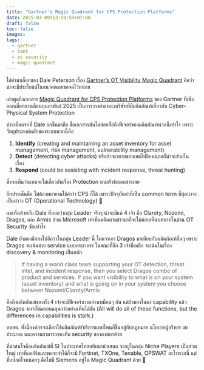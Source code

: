 ```yaml
---
title: "Gartner's Magic Quadrant for CPS Protection Platforms"
date: 2025-03-09T13:59:53+07:00
draft: false
toc: false
images:
tags:
  - gartner
  - rant
  - ot security
  - magic quadrant
---
```


ได้อ่านบล็อกของ Dale Peterson เรื่อง [Gartner’s OT Visibility Magic Quadrant](https://dale-peterson.com/2025/03/04/gartners-ot-visibility-magic-quadrant/) คิดว่าน่าจะมีประโยชน์ในอนาคตเลยขอจดไว้หน่อย

เค้าพูดถึงเอกสาร [Magic Quadrant for CPS Protection Platforms](https://www.gartner.com/doc/reprints?id=1-2KAV7A6A&ct=250218&st=sb) ของ Gartner ที่เพิ่งออกเมื่อกลางเดือนกุมภาพันธ์ 2025 เป็นการวางตำแหน่งบริษัทที่มีผลิตภัณฑ์เกี่ยวกับ Cyber-Physical System Protection

ประเด็นแรกที่ Dale ยกขึ้นมาคือ ชื่อเอกสารมันไม่ค่อยสื่อถึงฟีเจอร์ของผลิตภัณฑ์พวกนี้เท่าไร เพราะวัตถุประสงค์หลักของระบบพวกนี้คือ

1. **Identify** (creating and maintaining an asset inventory for asset management, risk management, vulnerability management)
2. **Detect** (detecting cyber attacks) หรือถ้าจะขยายขอบเขตไปอีกหน่อยก็น่าจะช่วยในเรื่อง
3. **Respond** (could be assisting with incident response, threat hunting)

ซึ่งจะเห็นว่าแทบจะไม่เกี่ยวกับเรื่อง Protection ตามหัวข้อเอกสารเลย

อีกประเด็นคือ ไม่ต้องพยายามใช้คำว่า CPS ก็ได้ เพราะปัจจุบันคำที่เป็น common term ที่สุดน่าจะเป็นคำว่า OT (Operational Technology) 🤣

ผมเห็นด้วยกับ Dale ที่บอกว่ากลุ่ม Leader จริงๆ น่าจะมีแค่ 4 เจ้า คือ Claroty, Nozomi, Dragos, และ Armis ส่วน Microsoft เท่าที่ผมติดตามข่าวมาก็จะไม่ค่อยเห็นบทบาทในด้าน OT Security ซักเท่าไร

Dale ยังมองลึกลงไปอีกว่าในกลุ่ม Leader นี้ ไม่ควรเอา Dragos มาเทียบกับผลิตภัณฑ์อื่นๆ เพราะ Dragos จะเน้นขาย service แบบครบวงจร ในขณะที่อีก 3 เจ้าที่เหลือ จะเน้นในเรื่อง discovery & monitoring เป็นหลัก

> If having a world class team supporting your OT detection, threat intel, and incident response, then you select Dragos combo of product and services. If you want visibility to what is on your system (asset inventory) and what is going on in your system you choose between Nozomi/Claroty/Armis

คือถึงผลิตภัณฑ์ของทั้ง 4 เจ้าจะมีฟีเจอร์บางอย่างเหมือนๆ กัน แต่ถ้ามองในแง่ capability แล้ว Dragos จะทำได้ครอบคลุมกว่าอย่างเห็นได้ชัด (All will do all of these functions, but the differences in capabilities is stark.)

คหสต. ทั้งนี้องค์กรจะเลือกใช้ผลิตภัณฑ์/บริการแบบไหนก็ขึ้นอยู่กับกฎหมาย นโยบายผู้บริหาร งบประมาณ และความสามารถของทีม security ขององค์กรด้วย

ที่น่าสนใจคือผลิตภัณฑ์ที่ SI ในประเทศไทยหยิบมานำเสนอ จะอยู่ในกลุ่ม Niche Players เป็นส่วนใหญ่ เท่าที่เคยฟังและพอจะจำได้ก็จะมี Fortinet, TXOne, Tenable, OPSWAT อะไรพวกนี้ แต่ที่แปลกใจหน่อยๆ คือไม่มี Siemens อยู่ใน Magic Quadrant ด้วย 🤔
